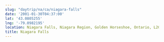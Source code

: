 ```yaml
---
slug: "daytrip/na/ca/niagara-falls"
date: '2001-01-30T04:37:00'
lat: '43.0805255'
lng: '-79.0982195'
location: Niagara Falls, Niagara Region, Golden Horseshoe, Ontario, L2G 2P4, Canada
title: Niagara Falls
---
```



